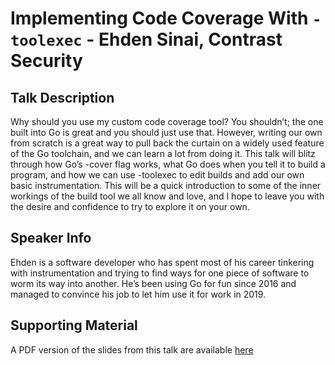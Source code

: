 # Implementing Code Coverage With `-toolexec` - Ehden Sinai, Contrast Security

## Talk Description

Why should you use my custom code coverage tool? You shouldn’t; the one built into Go is great and you should just use that. However, writing our own from scratch is a great way to pull back the curtain on a widely used feature of the Go toolchain, and we can learn a lot from doing it. This talk will blitz through how Go’s -cover flag works, what Go does when you tell it to build a program, and how we can use -toolexec to edit builds and add our own basic instrumentation. This will be a quick introduction to some of the inner workings of the build tool we all know and love, and I hope to leave you with the desire and confidence to try to explore it on your own.

## Speaker Info

Ehden is a software developer who has spent most of his career tinkering with instrumentation and trying to find ways for one piece of software to worm its way into another. He’s been using Go for fun since 2016 and managed to convince his job to let him use it for work in 2019.

## Supporting Material

A PDF version of the slides from this talk are available [here](./EhdenSinai-CodeCovLightning.pdf)
